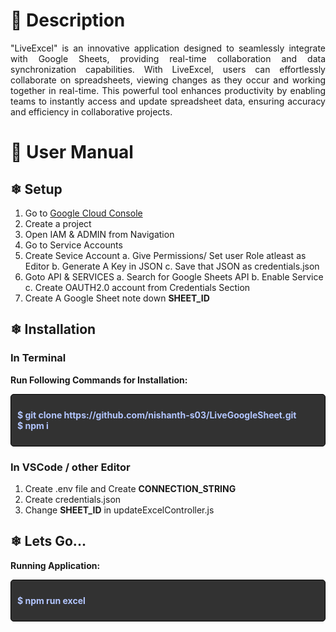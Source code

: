 # 📝 Description

<p style="text-align: justify;">
  "LiveExcel" is an innovative application designed to seamlessly integrate with Google Sheets, providing real-time collaboration and data synchronization capabilities. With LiveExcel, users can effortlessly collaborate on spreadsheets, viewing changes as they occur and working together in real-time. This powerful tool enhances productivity by enabling teams to instantly access and update spreadsheet data, ensuring accuracy and efficiency in collaborative projects.
</p>


# 📖 User Manual  

## ❄ Setup 
1. Go to [Google Cloud Console](https://console.cloud.google.com)
2. Create a project
3. Open IAM & ADMIN from Navigation
4. Go to Service Accounts
5. Create Sevice Account 
    a. Give Permissions/ Set user Role atleast as Editor
    b. Generate A Key in JSON
    c. Save that JSON as credentials.json
6. Goto API & SERVICES 
    a. Search for Google Sheets API
    b. Enable Service
    c. Create OAUTH2.0 account from Credentials Section
7. Create A Google Sheet note down **SHEET_ID**

## ❄ Installation

### In Terminal

**Run Following Commands for Installation:**
<div style="background-color: rgba(0, 0, 0, 0.8); padding: 10px; border: 1px solid #000; border-radius: 5px;">
  <p style="font-weight: bold; color: #b3c6ff;">
    $ git clone https://github.com/nishanth-s03/LiveGoogleSheet.git<br>
    $ npm i<br>
  </p>
</div>


### In VSCode / other Editor
1. Create .env file and Create **CONNECTION_STRING**
2. Create credentials.json
3. Change **SHEET_ID** in updateExcelController.js

## ❄ Lets Go...

**Running Application:**<br>
<div style="background-color: rgba(0, 0, 0, 0.8); padding: 10px; border: 1px solid #000; border-radius: 5px;">
  <p style="font-weight: bold; color: #b3c6ff;">
  $ npm run excel<br>
  </p>
</div>